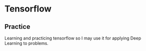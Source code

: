 # Tensorflow
## Practice

Learning and practicing tensorflow so I may use it for applying Deep Learning to problems.
